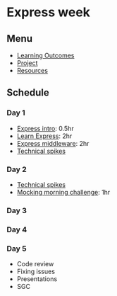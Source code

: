 # Express week

## Menu

- [Learning Outcomes](./learning-outcomes.md)
- [Project](./project.md)
- [Resources](./resources)

## Schedule

### Day 1

- [Express intro](https://github.com/oliverjam/express-intro): 0.5hr
- [Learn Express](https://github.com/oliverjam/learn-express): 2hr
- [Express middleware](https://github.com/oliverjam/learn-express-middleware): 2hr
- [Technical spikes](./spikes.md)

### Day 2

- [Technical spikes](./spikes.md)
- [Mocking morning challenge](https://github.com/oliverjam/http-mocking-challenge): 1hr

### Day 3


### Day 4


### Day 5

- Code review  
- Fixing issues
- Presentations
- SGC
